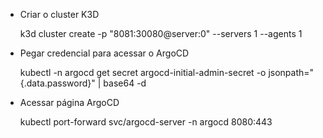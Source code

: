 - Criar o cluster K3D

    k3d cluster create -p "8081:30080@server:0" --servers 1 --agents 1

- Pegar credencial para acessar o ArgoCD

    kubectl -n argocd get secret argocd-initial-admin-secret -o jsonpath="{.data.password}" | base64 -d

- Acessar página ArgoCD

    kubectl port-forward svc/argocd-server -n argocd 8080:443